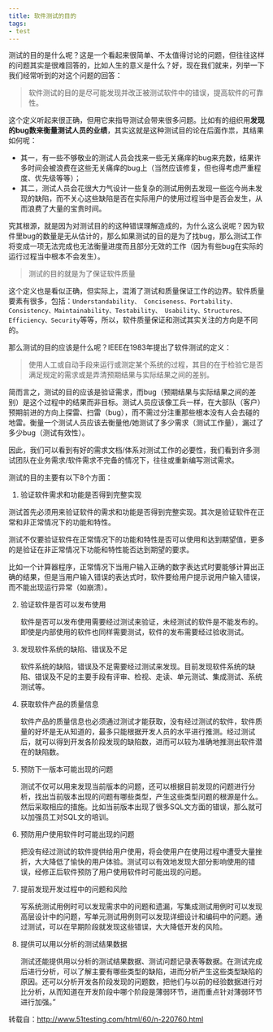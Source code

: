 ```yaml
---
title: 软件测试的目的
tags:
- test
---
```

测试的目的是什么呢？这是一个看起来很简单、不太值得讨论的问题，但往往这样的问题其实是很难回答的，比如人生的意义是什么？好，现在我们就来，列举一下我们经常听到的对这个问题的回答：

>  软件测试的目的是尽可能发现并改正被测试软件中的错误，提高软件的可靠性。

这个定义听起来很正确，但用它来指导测试会带来很多问题。比如有的组织用**发现的bug数来衡量测试人员的业绩**，其实这就是这种测试目的论在后面作祟，其结果如何呢：

* 其一，有一些不够敬业的测试人员会找来一些无关痛痒的bug来充数，结果许多时间会被浪费在这些无关痛痒的bug上（当然应该修复，但也得考虑严重程度、优先级等等）；
* 其二，测试人员会花很大力气设计一些复杂的测试用例去发现一些迄今尚未发现的缺陷，而不关心这些缺陷是否在实际用户的使用过程当中是否会发生，从而浪费了大量的宝贵时间。

究其根源，就是因为对测试目的的这种错误理解造成的，为什么这么说呢？因为软件里bug的数量是无从估计的，那么如果测试的目的是为了找bug，那么测试工作将变成一项无法完成也无法衡量进度而且部分无效的工作（因为有些bug在实际的运行过程当中根本不会发生）。

> 测试的目的就是为了保证软件质量

这个定义也是看似正确，但实际上，混淆了测试和质量保证工作的边界。软件质量要素有很多，包括：`Understandability、 Conciseness、Portability、Consistency、Maintainability、Testability、 Usability、Structures、Efficiency、Security`等等，所以，软件质量保证和测试其实关注的方向是不同的。

那么测试的目的应该是什么呢？IEEE在1983年提出了软件测试的定义：

> 使用人工或自动手段来运行或测定某个系统的过程，其目的在于检验它是否满足规定的需求或是弄清预期结果与实际结果之间的差别。

简而言之，测试的目的应该是验证需求，而bug（预期结果与实际结果之间的差别）是这个过程中的结果而非目标。测试人员应该像工兵一样，在大部队（客户）预期前进的方向上探雷、扫雷（bug），而不需过分注重那些根本没有人会去碰的地雷。衡量一个测试人员应该去衡量他/她测试了多少需求（测试工作量），漏过了多少bug（测试有效性）。

因此，我们可以看到有好的需求文档/体系对测试工作的必要性，我们看到许多测试团队在业务需求/软件需求不完备的情况下，往往或重新编写测试需求。

测试的目的主要有以下8个方面：
1. 验证软件需求和功能是否得到完整实现

  测试首先必须用来验证软件的需求和功能是否得到完整实现。其次是验证软件在正常和非正常情况下的功能和特性。

  测试不仅要验证软件在正常情况下的功能和特性是否可以使用和达到期望值，更多的是验证在非正常情况下功能和特性能否达到期望的要求。

  比如一个计算器程序，正常情况下当用户输入正确的数字表达式时要能够计算出正确的结果，但是当用户输入错误的表达式时，软件要给用户提示说用户输入错误，而不能出现运行异常（如崩溃）。

2. 验证软件是否可以发布使用

    软件是否可以发布使用需要经过测试来验证，未经测试的软件是不能发布的。即使是内部使用的软件也同样需要测试，软件的发布需要经过验收测试。

3. 发现软件系统的缺陷、错误及不足

    软件系统的缺陷，错误及不足需要经过测试来发现。目前发现软件系统的缺陷、错误及不足的主要手段有评审、检视、走读、单元测试、集成测试、系统测试等。

4. 获取软件产品的质量信息

    软件产品的质量信息也必须通过测试才能获取，没有经过测试的软件，软件质量的好坏是无从知道的，最多只能根据开发人员的水平进行推测。经过测试后，就可以得到开发各阶段发现的缺陷数，进而可以较为准确地推测出软件潜在的缺陷数。

5. 预防下一版本可能出现的问题

    测试不仅可以用来发现当前版本的问题，还可以根据目前发现的问题进行分析，找出当前版本出现的问题有哪些类型，产生这些类型问题的根源是什么。然后采取相应的措施。比如当前版本出现了很多SQL文方面的错误，那么就可以加强员工对SQL文的培训。

6. 预防用户使用软件时可能出现的问题

    把没有经过测试的软件提供给用户使用，将会使用户在使用过程中遭受大量挫折，大大降低了愉快的用户体验。测试可以有效地发现大部分影响使用的错误，经修正后软件预防了用户使用软件时可能出现的问题。

7. 提前发现开发过程中的问题和风险

    写系统测试用例时可以发现需求中的问题和遗漏，写集成测试用例时可以发现高层设计中的问题，写单元测试用例则可以发现详细设计和编码中的问题。通过测试，可以在早期阶段就发现这些错误，大大降低开发的风险。

8. 提供可以用以分析的测试结果数据

    测试还能提供用以分析的测试结果数据、测试问题记录表等数据。在测试完成后进行分析，可以了解主要有哪些类型的缺陷，进而分析产生这些类型缺陷的原因。还可以分析开发各阶段发现的问题数，把他们与以前的经验数据进行对比分析，从而知道在开发阶段中哪个阶段是薄弱环节，进而重点针对薄弱环节进行加强。”

转载自：http://www.51testing.com/html/60/n-220760.html
